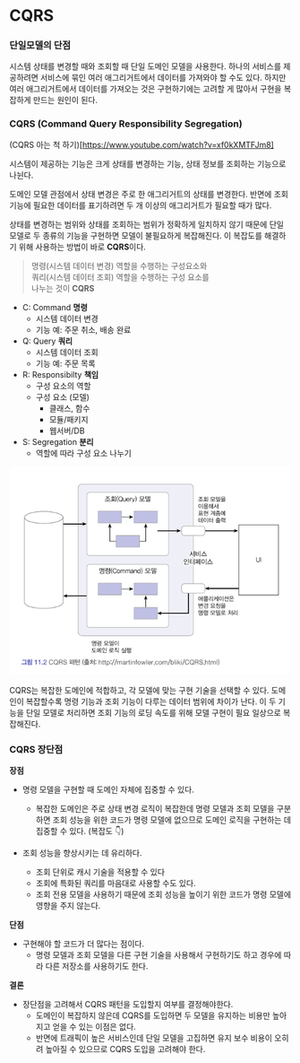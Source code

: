 # CQRS

### 단일모델의 단점

시스템 상태를 변경할 때와 조회할 때 단일 도메인 모델을 사용한다.
하나의 서비스를 제공하려면 서비스에 묶인 여러 애그리거트에서 데이터를 가져와야 할 수도 있다. 하지만 여러 애그리거트에서 데이터를 가져오는 것은 구현하기에는 고려할 게 많아서 구현을 복잡하게 만드는 원인이 된다.

### **CQRS (Command Query Responsibility Segregation)**

(CQRS 아는 척 하기)[https://www.youtube.com/watch?v=xf0kXMTFJm8]

시스템이 제공하는 기능은 크게 상태를 변경하는 기능, 상태 정보를 조회하는 기능으로 나뉜다.

도메인 모델 관점에서 상태 변경은 주로 한 애그리거트의 상태를 변경한다.
반면에 조회 기능에 필요한 데이터를 표기하려면 두 개 이상의 애그리거트가 필요할 때가 많다.

상태를 변경하는 범위와 상태를 조회하는 범위가 정확하게 일치하지 않기 때문에 단일 모델로 두 종류의 기능을 구현하면 모델이 불필요하게 복잡해진다. 이 복잡도를 해결하기 위해 사용하는 방법이 바로 **CQRS**이다.

> 명령(시스템 데이터 변경) 역할을 수행하는 구성요소와  
> 쿼리(시스템 데이터 조회) 역할을 수행하는 구성 요소를  
> 나누는 것이 **CQRS**

- C: Command **명령**
  - 시스템 데이터 변경
  - 기능 예: 주문 취소, 배송 완료
- Q: Query **쿼리**
  - 시스템 데이터 조회
  - 기능 예: 주문 목록
- R: Responsibilty **책임**
  - 구성 요소의 역할
  - 구성 요소 (모델)
    - 클래스, 함수
    - 모듈/패키지
    - 웹서버/DB
- S: Segregation **분리**
  - 역할에 따라 구성 요소 나누기

<img src="./11-2.png">

CQRS는 복잡한 도메인에 적합하고, 각 모델에 맞는 구현 기술을 선택할 수 있다.
도메인이 복잡할수록 명령 기능과 조회 기능이 다루는 데이터 범위에 차이가 난다. 이 두 기능을 단일 모델로 처리하면 조회 기능의 로딩 속도를 위해 모델 구현이 필요 일상으로 복잡해진다.

### CQRS 장단점

**장점**

- 명령 모델을 구현할 때 도메인 자체에 집중할 수 있다.

  - 복잡한 도메인은 주로 상태 변경 로직이 복잡한데 명령 모델과 조회 모델을 구분하면 조회 성능을 위한 코드가 명령 모델에 없으므로 도메인 로직을 구현하는 데 집중할 수 있다. (복잡도 👇)

- 조회 성능을 향상시키는 데 유리하다.
  - 조회 단위로 캐시 기술을 적용할 수 있다
  - 조회에 특화된 쿼리를 마음대로 사용할 수도 있다.
  - 조회 전용 모델을 사용하기 때문에 조회 성능을 높이기 위한 코드가 명령 모델에 영향을 주지 않는다.

**단점**

- 구현해야 할 코드가 더 많다는 점이다.
  - 명령 모델과 조회 모델을 다른 구현 기술을 사용해서 구현하기도 하고 경우에 따라 다른 저장소를 사용하기도 한다.

**결론**

- 장단점을 고려해서 CQRS 패턴을 도입할지 여부를 결정해야한다.
  - 도메인이 복잡하지 않은데 CQRS를 도입하면 두 모델을 유지하는 비용만 높아지고 얻을 수 있는 이점은 없다.
  - 반면에 트래픽이 높은 서비스인데 단일 모델을 고집하면 유지 보수 비용이 오히려 높아질 수 있으므로 CQRS 도입을 고려해야 한다.
